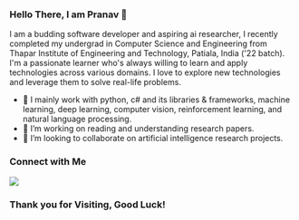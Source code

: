 
### Hello There, I am Pranav 👋

I am a budding software developer and aspiring ai researcher, I recently completed my undergrad in Computer Science and Engineering from Thapar Institute of Engineering and Technology, Patiala, India ('22 batch). I'm a passionate learner who's always willing to learn and apply technologies across various domains. I love to explore new technologies and leverage them to solve real-life problems.

- 🔭 I mainly work with python, c# and its libraries & frameworks, machine learning, deep learning, computer vision, reinforcement learning, and natural language processing.
- 🌱 I’m working on reading and understanding research papers.
- 🤝 I’m looking to collaborate on artificial intelligence research projects.

### Connect with Me

[<img src="https://img.shields.io/badge/linkedin-%230077B5.svg?&style=for-the-badge&logo=linkedin&logoColor=white" />](https://www.linkedin.com/in/pranavanand24/)

### Thank you for Visiting, Good Luck!
